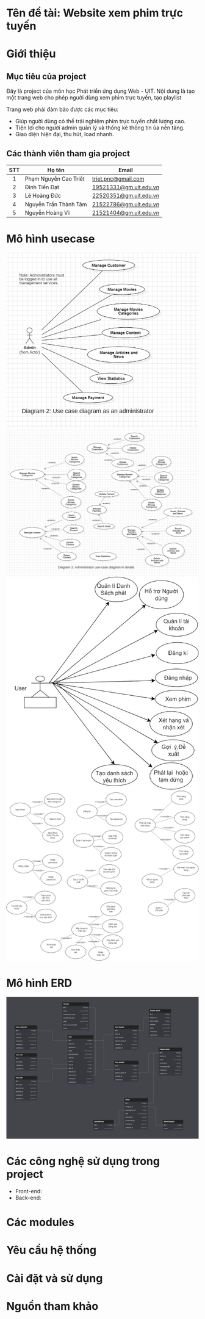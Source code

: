 # Tên đề tài: Website xem phim trực tuyến
# Giới thiệu
## Mục tiêu của project
Đây là project của môn học Phát triển ứng dụng Web - UIT. Nội dung là tạo một trang web cho phép người dùng xem phim trực tuyến, tạo playlist

Trang web phải đảm bảo được các mục tiêu:
- Giúp người dùng có thể trải nghiệm phim trực tuyến chất lượng cao.
- Tiện lợi cho người admin quản lý và thống kê thông tin ủa nền tảng.
- Giao diện hiện đại, thu hút, load nhanh.
## Các thành viên tham gia project

| STT| Họ tên                   | Email                  |
|:--:|--------------------------|------------------------|
| 1  | Phạm Nguyễn Cao Triết    | triet.pnc@gmail.com   |
| 2  | Đinh Tiến Đạt            | 19521331@gm.uit.edu.vn |
| 3  | Lê Hoàng Đức             | 22520351@gm.uit.edu.vn |
| 4  | Nguyễn Trần Thành Tâm    | 21522786@gm.uit.edu.vn |
| 5  | Nguyễn Hoàng Vĩ          | 21521404@gm.uit.edu.vn |

# Mô hình usecase
![admin_usecase](https://github.com/PNCTriet/UIT_G6_WebProject/blob/main/datasources/photodata_readme/admin_usecase.jpg)
![admin_usecasedetails](https://github.com/PNCTriet/UIT_G6_WebProject/blob/main/datasources/photodata_readme/admin_usecasedetails.jpg)
![user_usecase](https://github.com/PNCTriet/UIT_G6_WebProject/blob/main/datasources/photodata_readme/user_usecase.jpg)
![user_usecasedetails](https://github.com/PNCTriet/UIT_G6_WebProject/blob/main/datasources/photodata_readme/user_usecasedetails.jpg)

# Mô hình ERD
![ERD_demo1](https://github.com/PNCTriet/UIT_G6_WebProject/blob/main/datasources/sqldatabase/ERD_demo1.png)


 # Các công nghệ sử dụng trong project
- Front-end: 
- Back-end: 
# Các modules

# Yêu cầu hệ thống

# Cài đặt và sử dụng

# Nguồn tham khảo
